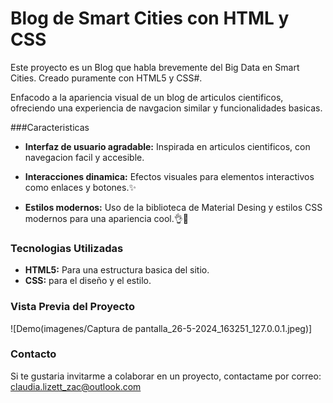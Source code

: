 # Blog de Smart Cities con HTML y CSS
Este proyecto es un Blog que habla brevemente del Big Data en Smart Cities. 
Creado puramente con HTML5 y CSS#.

Enfacodo a la apariencia visual de un blog de articulos cientificos, ofreciendo una experiencia de navgacion similar y funcionalidades basicas.


###Caracteristicas

* **Interfaz de usuario agradable:** Inspirada en articulos cientificos, con navegacion facil y accesible.

* **Interacciones dinamica:** Efectos visuales para elementos interactivos como enlaces y botones.✨

* **Estilos modernos:** Uso de la biblioteca de Material Desing y estilos CSS modernos para una apariencia cool.👌🤖


### Tecnologias Utilizadas
+ **HTML5:** Para una estructura basica del sitio.
+ **CSS:** para el diseño y el estilo.


 ### Vista Previa del Proyecto
![Demo(imagenes/Captura de pantalla_26-5-2024_163251_127.0.0.1.jpeg)]


 ### Contacto
 Si te gustaria invitarme a colaborar en un proyecto, contactame por correo: claudia.lizett_zac@outlook.com

